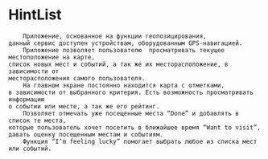 HintList
========

		Приложение, основанное на функции геопозицирования, 
	данный сервис доступен устройствам, оборудованным GPS-навигацией. 
		Приложение позволяет пользователю  просматривать текущее местоположение на карте, 
	список новых мест и событий, а так же их месторасположение, в зависимости от 
	месторасположения самого пользователя. 
		На главном экране постоянно находится карта с отметками,
	в зависимости от выбранного критерия. Есть возможность просматривать информацию 
	о событии или месте, а так же его рейтинг.
		Позволяет отмечать уже посещенные места “Done” и добавлять в список те места, 
	которые пользователь хочет посетить в ближайшее время “Want to visit”,  
	давать оценку посещенным местам и событиям.
		Функция “I’m feeling lucky” помогает выбрать любое из списка мест или событий.
	

